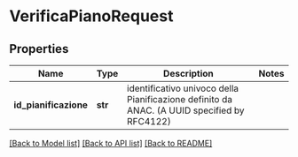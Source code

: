 # VerificaPianoRequest

## Properties
Name | Type | Description | Notes
------------ | ------------- | ------------- | -------------
**id_pianificazione** | **str** | identificativo univoco della Pianificazione definito da ANAC. (A UUID specified by RFC4122) | 

[[Back to Model list]](../README.md#documentation-for-models) [[Back to API list]](../README.md#documentation-for-api-endpoints) [[Back to README]](../README.md)

